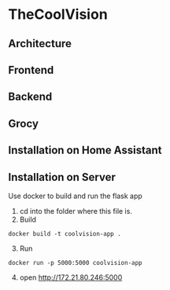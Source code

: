 # TheCoolVision


## Architecture


## Frontend

## Backend

## Grocy

## Installation on Home Assistant

## Installation on Server
Use docker to build and run the flask app

1. cd into the folder where this file is.
2. Build
``` 
docker build -t coolvision-app .
```

3. Run
``` 
docker run -p 5000:5000 coolvision-app
```

4. open http://172.21.80.246:5000   